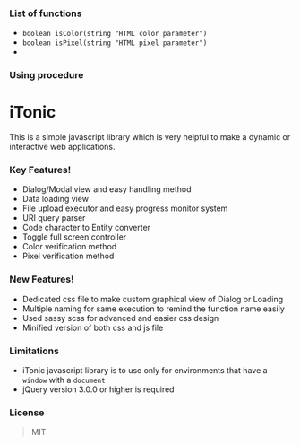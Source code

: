### List of functions
- `boolean isColor(string "HTML color parameter")`
- `boolean isPixel(string "HTML pixel parameter")`
-  

### Using procedure


# iTonic
This is a simple javascript library which is very helpful to make a dynamic or interactive web applications.

### Key Features!
- Dialog/Modal view and easy handling method
- Data loading view
- File upload executor and easy progress monitor system
- URI query parser
- Code character to Entity converter
- Toggle full screen controller
- Color verification method
- Pixel verification method

### New Features!
- Dedicated css file to make custom graphical view of Dialog or Loading
- Multiple naming for same execution to remind the function name easily
- Used sassy scss for advanced and easier css design
- Minified version of both css and js file

### Limitations
- iTonic javascript library is to use only for environments that have a `window` with a `document`
- jQuery version 3.0.0 or higher is required

### License
> MIT



